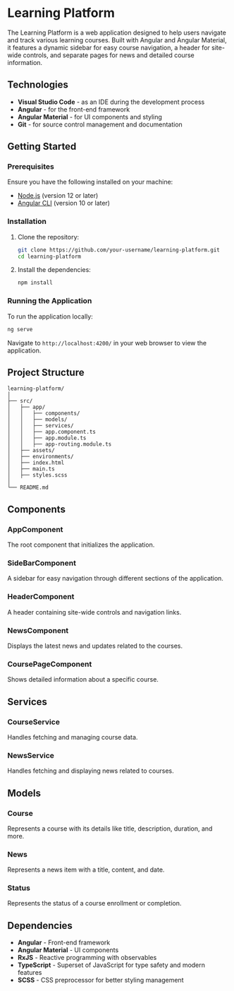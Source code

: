 # Learning Platform

The Learning Platform is a web application designed to help users navigate and track various learning courses. Built with Angular and Angular Material, it features a dynamic sidebar for easy course navigation, a header for site-wide controls, and separate pages for news and detailed course information.

## Technologies

- **Visual Studio Code** - as an IDE during the development process
- **Angular** - for the front-end framework
- **Angular Material** - for UI components and styling
- **Git** - for source control management and documentation

## Getting Started

### Prerequisites

Ensure you have the following installed on your machine:

- [Node.js](https://nodejs.org/) (version 12 or later)
- [Angular CLI](https://angular.io/cli) (version 10 or later)

### Installation

1. Clone the repository:

   ```bash
   git clone https://github.com/your-username/learning-platform.git
   cd learning-platform
   ```

2. Install the dependencies:

   ```bash
   npm install
   ```

### Running the Application

To run the application locally:

```bash
ng serve
```

Navigate to `http://localhost:4200/` in your web browser to view the application.

## Project Structure

```
learning-platform/
│
├── src/
│   ├── app/
│   │   ├── components/
│   │   ├── models/
│   │   ├── services/
│   │   ├── app.component.ts
│   │   ├── app.module.ts
│   │   ├── app-routing.module.ts
│   ├── assets/
│   ├── environments/
│   ├── index.html
│   ├── main.ts
│   ├── styles.scss
│
└── README.md
```

## Components

### AppComponent

The root component that initializes the application.

### SideBarComponent

A sidebar for easy navigation through different sections of the application.

### HeaderComponent

A header containing site-wide controls and navigation links.

### NewsComponent

Displays the latest news and updates related to the courses.

### CoursePageComponent

Shows detailed information about a specific course.

## Services

### CourseService

Handles fetching and managing course data.

### NewsService

Handles fetching and displaying news related to courses.

## Models

### Course

Represents a course with its details like title, description, duration, and more.

### News

Represents a news item with a title, content, and date.

### Status

Represents the status of a course enrollment or completion.

## Dependencies

- **Angular** - Front-end framework
- **Angular Material** - UI components
- **RxJS** - Reactive programming with observables
- **TypeScript** - Superset of JavaScript for type safety and modern features
- **SCSS** - CSS preprocessor for better styling management
